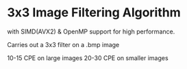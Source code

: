 # 3x3 Image Filtering Algorithm
with SIMD(AVX2) & OpenMP support for high performance.

Carries out a 3x3 filter on a .bmp image

10-15 CPE on large images
20-30 CPE on smaller images
